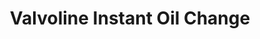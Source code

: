 ---
title: "Valvoline Instant Oil Change"
url: /lexington/valvoline-instant-oil-change-polo-club-boulevard/
shop: Autowerkstatt
---